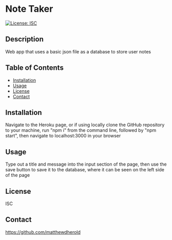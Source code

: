 
# Note Taker
[![License: ISC](https://img.shields.io/badge/License-ISC-blue.svg)](https://opensource.org/licenses/ISC)

## Description
Web app that uses a basic json file as a database to store user notes

## Table of Contents
- [Installation](#installation)
- [Usage](#usage)
- [License](#license)
- [Contact](#contact)

## Installation
Navigate to the Heroku page, or if using locally clone the GitHub repository to your machine, run "npm i" from the command line, followed by "npm start", then navigate to localhost:3000 in your browser

## Usage
Type out a title and message into the input section of the page, then use the save button to save it to the database, where it can be seen on the left side of the page

## License
ISC

## Contact
https://github.com/matthewdherold
